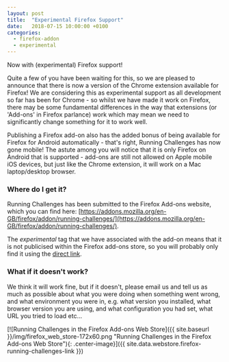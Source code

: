 ```yaml
---
layout: post
title:  "Experimental Firefox Support"
date:   2018-07-15 10:00:00 +0100
categories:
  - firefox-addon
  - experimental
---
```

Now with (experimental) Firefox support!

Quite a few of you have been waiting for this, so we are pleased to announce
that there is now a version of the Chrome extension available for Firefox! We
are considering this as experimental support as all development so far has been
for Chrome - so whilst we have made it work on Firefox, there may be some
fundamental differences in the way that extensions (or 'Add-ons' in Firefox
parlance) work which may mean we need to significantly change something for it
to work well.

Publishing a Firefox add-on also has the added bonus of being available for
Firefox for Android automatically - that's right, Running Challenges has now gone
mobile! The astute among you will notice that it is only Firefox on Android
that is supported - add-ons are still not allowed on Apple mobile iOS devices,
but just like the Chrome extension, it will work on a Mac laptop/desktop browser.

### Where do I get it?

Running Challenges has been submitted to the Firefox Add-ons website, which you
can find here: [https://addons.mozilla.org/en-GB/firefox/addon/running-challenges/](https://addons.mozilla.org/en-GB/firefox/addon/running-challenges/).

The *experimental* tag that we have associated with the add-on means that it is
not publicised within the Firefox add-ons store, so you will probably only find it
using the [direct link](https://addons.mozilla.org/en-GB/firefox/addon/running-challenges/).

### What if it doesn't work?

We think it will work fine, but if it doesn't, please email us and tell us as
much as possible about what you were doing when something went wrong, and what
environment you were in, e.g. what version you installed, what browser version
you are using, and what configuration you had set, what URL you tried to load
etc...

[![Running Challenges in the Firefox Add-ons Web Store]({{ site.baseurl }}/img/firefox_web_store-172x60.png "Running Challenges in the Firefox Add-ons Web Store"){: .center-image}]({{ site.data.webstore.firefox-running-challenges-link }})
